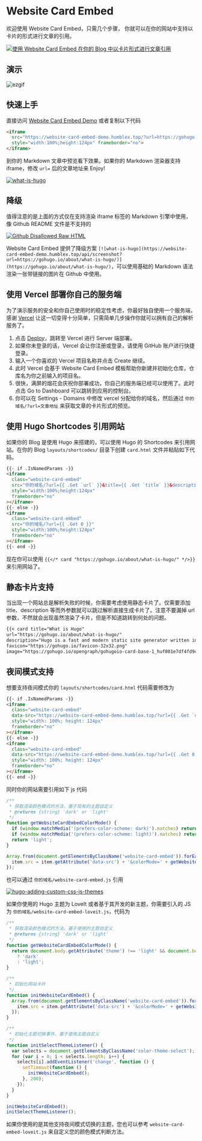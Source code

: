 # Website Card Embed

欢迎使用 Website Card Embed，只需几个步骤， 你就可以在你的网站中支持以卡片的形式进行文章的引用。

[![使用 Website Card Embed 在你的 Blog 中以卡片形式进行文章引用](https://website-card-embed.humblex.top/api/screenshot?url=https://humble-blog.humblex.top/website-card-embed/)](https://humble-blog.humblex.top/website-card-embed/)

## 演示

![ezgif](https://cdn.jsdelivr.net/gh/Humble-Xiang/picx-images@master/geek/ezgif.7dedemoeu9o0.gif)

## 快速上手

直接访问 [Website Card Embed Demo](https://website-card-embed-demo.humblex.top/?url=https://gohugo.io/about/what-is-hugo/) 或者复制以下代码

```md
<iframe 
  src="https://website-card-embed-demo.humblex.top/?url=https://gohugo.io/about/what-is-hugo/" 
  style="width:100%;height:124px" frameborder="no">
</iframe>
```

到你的 Markdown 文章中预览看下效果。如果你的 Markdown 渲染器支持 iframe，修改 `url=` 后的文章地址来 Enjoy!

[![what-is-hugo](https://website-card-embed.humblex.top/api/screenshot?url=https://gohugo.io/about/what-is-hugo/)](https://gohugo.io/about/what-is-hugo/)

## 降级

值得注意的是上面的方式仅在支持渲染 iframe 标签的 Markdown 引擎中使用，像 Github README 文件是不支持的

[![Github Disallowed Raw HTML](https://website-card-embed.humblex.top/api/screenshot?url=https://github.github.com/gfm/#disallowed-raw-html-extension-)](https://github.github.com/gfm/#disallowed-raw-html-extension-)

Website Card Embed 提供了降级方案 `[![what-is-hugo](https://website-card-embed-demo.humblex.top/api/screenshot?url=https://gohugo.io/about/what-is-hugo/)](https://gohugo.io/about/what-is-hugo/)`，可以使用基础的 Markdown 语法渲染一张带链接的图片在 Github 中使用。

## 使用 Vercel 部署你自己的服务端

为了演示服务的安全和你自己使用时的稳定性考虑，你最好独自使用一个服务端，感谢 [Vercel](https://vercel.com/docs) 让这一切变得十分简单，只需简单几步操作你就可以拥有自己的解析服务了。

1. 点击 [Deploy](https://vercel.com/import/project?template=https://github.com/Humble-Xiang/website-card-embed)，跳转至 Vercel 进行 Server 端部署。
2. 如果你未登录的话，Vercel 会让你注册或登录，请使用 GitHub 账户进行快捷登录。
3. 输入一个你喜欢的 Vercel 项目名称并点击 Create 继续。
4. 此时 Vercel 会基于 Website Card Embed 模板帮助你新建并初始化仓库，仓库名为你之前输入的项目名。
5. 很快，满屏的烟花会庆祝你部署成功，你自己的服务端已经可以使用了。此时点击 Go to Dashboard 可以跳转到应用的控制台。
6. 你可以在 Settings - Domains 中修改 vercel 分配给你的域名，然后通过 `你的域名/?url=文章地址` 来获取文章的卡片形式的预览。

## 使用 Hugo Shortcodes 引用网站

如果你的 Blog 是使用 Hugo 来搭建的，可以使用 Hugo 的 Shortcodes 来引用网站。在你的 Blog `layouts/shortcodes/` 目录下创建 `card.html` 文件并粘贴如下代码。

```html
{{- if .IsNamedParams -}}
<iframe
  class="website-card-embed"
  src="你的域名/?url={{ .Get `url` }}&title={{ .Get `title` }}&description={{ .Get `description` }}&image={{ .Get `image` }}&favicon={{ .Get `favicon` }}"
  style="width:100%;height:124px"
  frameborder="no"
></iframe>
{{- else -}}
<iframe
  class="website-card-embed"
  src="你的域名/?url={{ .Get 0 }}"
  style="width:100%;height:124px"
  frameborder="no"
></iframe>
{{- end -}}
```

现在你可以使用 `{{</* card "https://gohugo.io/about/what-is-hugo/" */>}}` 来引用网站了。

## 静态卡片支持

当出现一个网站总是解析失败的时候，你需要考虑使用静态卡片了。仅需要添加 title、description 等而外参数就可以跳过解析直接生成卡片了。注意不要漏掉 url 参数，不然就会出现虽然渲染了卡片，但是不知道跳转到何处的问题。

```md
{{< card title="What is Hugo"
url="https://gohugo.io/about/what-is-hugo/"
description="Hugo is a fast and modern static site generator written in Go, and designed to make website creation fun again."
favicon="https://gohugo.io/favicon-32x32.png"
image="https://gohugo.io/opengraph/gohugoio-card-base-1_huf001e7df4fd9c00c4355abac7d4ca455_242906_filter_11180610884299235099.png" >}}
```

## 夜间模式支持

想要支持夜间模式你的 `layouts/shortcodes/card.html` 代码需要修改为

```html
{{- if .IsNamedParams -}}
<iframe
  class="website-card-embed"
  data-src="https://website-card-embed-demo.humblex.top/?url={{ .Get `url` }}&title={{ .Get `title` }}&description={{ .Get `description` }}&image={{ .Get `image` }}&favicon={{ .Get `favicon` }}"
  style="width: 100%; height: 124px"
  frameborder="no"
></iframe>
{{- else -}}
<iframe
  class="website-card-embed"
  data-src="https://website-card-embed-demo.humblex.top/?url={{ .Get 0 }}"
  style="width: 100%; height: 124px"
  frameborder="no"
></iframe>
{{- end -}}
```

同时你的网站需要引用如下 js 代码

```js
/**
 * 获取渲染颜色模式的方法，基于现有的主题自定义
 * @returns {string} 'dark' or 'light'
 */
function getWebsiteCardEmbedColorMode() {
  if (window.matchMedia('(prefers-color-scheme: dark)').matches) return 'dark';
  if (window.matchMedia('(prefers-color-scheme: light)').matches) return 'light';
  return 'light';
}

Array.from(document.getElementsByClassName('website-card-embed')).forEach(function (item) {
  item.src = item.getAttribute('data-src') + '&colorMode=' + getWebsiteCardEmbedColorMode();
});
```

也可以通过 `你的域名/website-card-embed.js` 引用

[![hugo-adding-custom-css-js-themes](https://website-card-embed.humblex.top/api/screenshot?url=https://mcneilcode.com/post/web/hugo/hugo-adding-custom-css-js-themes/)](https://mcneilcode.com/post/web/hugo/hugo-adding-custom-css-js-themes/)

如果你使用的 Hugo 主题为 LoveIt 或者基于其开发的新主题，你需要引入的 JS 为 `你的域名/website-card-embed-loveit.js`，代码为

```js
/**
 * 获取渲染颜色模式的方法，基于使用的主题自定义
 * @returns {string} 'dark' or 'light'
 */
function getWebsiteCardEmbedColorMode() {
  return document.body.getAttribute('theme') !== 'light' && document.body.getAttribute('theme') !== 'white'
    ? 'dark'
    : 'light';
}

/**
 * 初始化网站卡片
 */
function initWebsiteCardEmbed() {
  Array.from(document.getElementsByClassName('website-card-embed')).forEach(function (item) {
    item.src = item.getAttribute('data-src') + '&colorMode=' + getWebsiteCardEmbedColorMode();
  });
}

/**
 * 初始化主题切换事件，基于使用主题自定义
 */
function initSelectThemeListener() {
  var selects = document.getElementsByClassName('color-theme-select');
  for (var i = 0; i < selects.length; i++) {
    selects[i].addEventListener('change', function () {
      setTimeout(function () {
        initWebsiteCardEmbed();
      }, 200);
    });
  }
}

initWebsiteCardEmbed();
initSelectThemeListener();
```

如果你使用的是其他支持夜间模式切换的主题，您也可以参考 `website-card-embed-loveit.js` 来自定义您的颜色模式判断方法。
